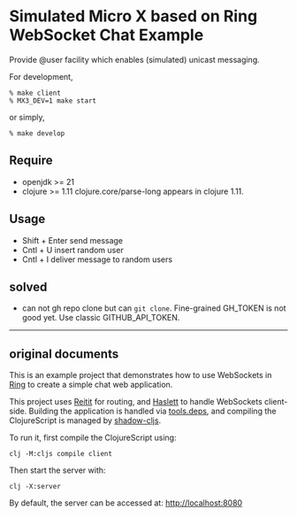 # Simulated Micro X based on Ring WebSocket Chat Example

Provide @user facility which enables (simulated) unicast messaging.

For development,

```
% make client
% MX3_DEV=1 make start
```

or simply,

```
% make develop
```

## Require

- openjdk >= 21
- clojure >= 1.11
  clojure.core/parse-long appears in clojure 1.11.

## Usage

* Shift + Enter  send message
* Cntl + U       insert random user
* Cntl + I       deliver message to random users

## solved

* can not gh repo clone but can `git clone`. Fine-grained GH\_TOKEN is not good yet. Use classic GITHUB\_API\_TOKEN.

---

## original documents

This is an example project that demonstrates how to use WebSockets in
[Ring][] to create a simple chat web application.

This project uses [Reitit][] for routing, and [Haslett][] to handle
WebSockets client-side. Building the application is handled via
[tools.deps], and compiling the ClojureScript is managed by
[shadow-cljs].

To run it, first compile the ClojureScript using:

    clj -M:cljs compile client

Then start the server with:

    clj -X:server

By default, the server can be accessed at: <http://localhost:8080>

[Ring]: https://github.com/ring-clojure/ring
[Reitit]: https://github.com/metosin/reitit
[Haslett]: https://github.com/weavejester/haslett
[tools.deps]: https://github.com/clojure/tools.deps
[shadow-cljs]: https://github.com/thheller/shadow-cljs
